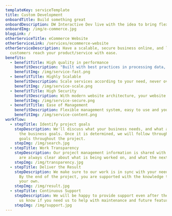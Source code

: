 ```yaml
---
templateKey: serviceTemplate
title: Custom Development
onboardTitle: Build something great
onboardDescription: DW Interactive Dev live with the idea to bring flexibility in development, bring your idea to life.
onboardImg: /img/e-commerce.jpg
blogLink: /
otherServiceTitle: eCommerce Website
otherServiceLink: /services/ecommerce-website
otherServiceDescription: Have a scalable, secure business online, and let new
  customers reach your product/service with ease.
benefits:
  - benefitTitle: High quality in performance
    benefitDescription: "Built with best practices in processing data, images, and functionalities. Make your application as fast as possible "
    benefitImg: /img/service-fast.png
  - benefitTitle: Highly Scalable
    benefitDescription: Scale services according to your need, never overpay services that you don't need.
    benefitImg: /img/service-scale.png
  - benefitTitle: High Security
    benefitDescription: With modern website architecture, your website data are in good hands.
    benefitImg: /img/service-secure.png
  - benefitTitle: Ease of Management
    benefitDescription: Flexible management system, easy to use and you can customize it freely
    benefitImg: /img/service-content.png
workflow:
  - stepTitle: Identify project goals
    stepDescription: We'll discuss what your business needs, and what are some of
      the business goals. Once it is determined, we will follow through on those
      goals throughout the project.
    stepImg: /img/search.jpg
  - stepTitle: Work Transparency
    stepDescription: Our project management information is shared with you, so you
      are always clear about what is being worked on, and what the next step is.
    stepImg: /img/transparency.jpg
  - stepTitle: Deliver the Result
    stepDescription: We make sure to our work is in sync with your needs and goals.
      By the end of the project, you are supported with the knowledge to go on
      your own.
    stepImg: /img/result.jpg
  - stepTitle: Continuous Support
    stepDescription: We will be happy to provide support even after the project. Let
      us know if you need us to help with maintenance and future feature.
    stepImg: /img/support.jpg
---
```

